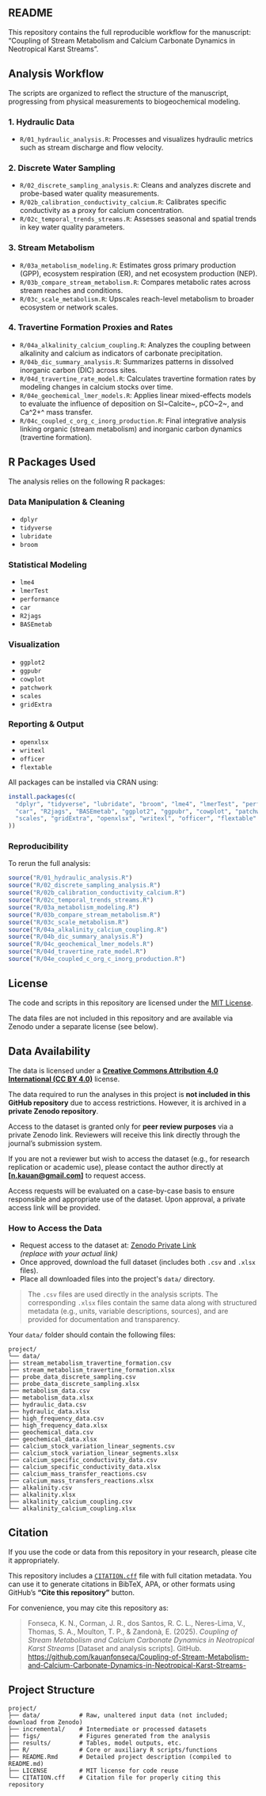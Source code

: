 ## README

This repository contains the full reproducible workflow for the manuscript: “Coupling of Stream Metabolism and Calcium Carbonate Dynamics in Neotropical Karst Streams”.

## Analysis Workflow

The scripts are organized to reflect the structure of the manuscript, progressing from physical measurements to biogeochemical modeling.

### 1. Hydraulic Data

-   `R/01_hydraulic_analysis.R`: Processes and visualizes hydraulic metrics such as stream discharge and flow velocity.

### 2. Discrete Water Sampling

-   `R/02_discrete_sampling_analysis.R`: Cleans and analyzes discrete and probe-based water quality measurements.
-   `R/02b_calibration_conductivity_calcium.R`: Calibrates specific conductivity as a proxy for calcium concentration.
-   `R/02c_temporal_trends_streams.R`: Assesses seasonal and spatial trends in key water quality parameters.

### 3. Stream Metabolism

-   `R/03a_metabolism_modeling.R`: Estimates gross primary production (GPP), ecosystem respiration (ER), and net ecosystem production (NEP).
-   `R/03b_compare_stream_metabolism.R`: Compares metabolic rates across stream reaches and conditions.
-   `R/03c_scale_metabolism.R`: Upscales reach-level metabolism to broader ecosystem or network scales.

### 4. Travertine Formation Proxies and Rates

-   `R/04a_alkalinity_calcium_coupling.R`: Analyzes the coupling between alkalinity and calcium as indicators of carbonate precipitation.
-   `R/04b_dic_summary_analysis.R`: Summarizes patterns in dissolved inorganic carbon (DIC) across sites.
-   `R/04d_travertine_rate_model.R`: Calculates travertine formation rates by modeling changes in calcium stocks over time.
-   `R/04e_geochemical_lmer_models.R`: Applies linear mixed-effects models to evaluate the influence of deposition on SI~Calcite~, pCO~2~, and Ca^2+^ mass transfer.
-   `R/04c_coupled_c_org_c_inorg_production.R`: Final integrative analysis linking organic (stream metabolism) and inorganic carbon dynamics (travertine formation).

## R Packages Used

The analysis relies on the following R packages:

### Data Manipulation & Cleaning

-   `dplyr`
-   `tidyverse`
-   `lubridate`
-   `broom`

### Statistical Modeling

-   `lme4`
-   `lmerTest`
-   `performance`
-   `car`
-   `R2jags`
-   `BASEmetab`

### Visualization

-   `ggplot2`
-   `ggpubr`
-   `cowplot`
-   `patchwork`
-   `scales`
-   `gridExtra`

### Reporting & Output

-   `openxlsx`
-   `writexl`
-   `officer`
-   `flextable`

All packages can be installed via CRAN using:

``` r
install.packages(c(
  "dplyr", "tidyverse", "lubridate", "broom", "lme4", "lmerTest", "performance",
  "car", "R2jags", "BASEmetab", "ggplot2", "ggpubr", "cowplot", "patchwork", 
  "scales", "gridExtra", "openxlsx", "writexl", "officer", "flextable"
))
```

### Reproducibility

To rerun the full analysis:

``` r
source("R/01_hydraulic_analysis.R")
source("R/02_discrete_sampling_analysis.R")
source("R/02b_calibration_conductivity_calcium.R")
source("R/02c_temporal_trends_streams.R")
source("R/03a_metabolism_modeling.R")
source("R/03b_compare_stream_metabolism.R")
source("R/03c_scale_metabolism.R")
source("R/04a_alkalinity_calcium_coupling.R")
source("R/04b_dic_summary_analysis.R")
source("R/04c_geochemical_lmer_models.R")
source("R/04d_travertine_rate_model.R")
source("R/04e_coupled_c_org_c_inorg_production.R")  
```

## License

The code and scripts in this repository are licensed under the [MIT License](LICENSE).

The data files are not included in this repository and are available via Zenodo under a separate license (see below).

## Data Availability

The data is licensed under a **[Creative Commons Attribution 4.0 International (CC BY 4.0)](https://creativecommons.org/licenses/by/4.0/)** license.

The data required to run the analyses in this project is **not included in this GitHub repository** due to access restrictions. However, it is archived in a **private Zenodo repository**.

Access to the dataset is granted only for **peer review purposes** via a private Zenodo link. Reviewers will receive this link directly through the journal’s submission system.

If you are not a reviewer but wish to access the dataset (e.g., for research replication or academic use), please contact the author directly at **[n.kauan@gmail.com]** to request access.

Access requests will be evaluated on a case-by-case basis to ensure responsible and appropriate use of the dataset. Upon approval, a private access link will be provided.

### How to Access the Data

- Request access to the dataset at: [Zenodo Private Link](https://zenodo.org/record/XXXXXX)  
  *(replace with your actual link)*  
- Once approved, download the full dataset (includes both `.csv` and `.xlsx` files).
- Place all downloaded files into the project's `data/` directory.

> The `.csv` files are used directly in the analysis scripts. The corresponding `.xlsx` files contain the same data along with structured metadata (e.g., units, variable descriptions, sources), and are provided for documentation and transparency.

Your `data/` folder should contain the following files:

```         
project/
└── data/
├── stream_metabolism_travertine_formation.csv
├── stream_metabolism_travertine_formation.xlsx
├── probe_data_discrete_sampling.csv
├── probe_data_discrete_sampling.xlsx
├── metabolism_data.csv
├── metabolism_data.xlsx
├── hydraulic_data.csv
├── hydraulic_data.xlsx
├── high_frequency_data.csv
├── high_frequency_data.xlsx
├── geochemical_data.csv
├── geochemical_data.xlsx
├── calcium_stock_variation_linear_segments.csv
├── calcium_stock_variation_linear_segments.xlsx
├── calcium_specific_conductivity_data.csv
├── calcium_specific_conductivity_data.xlsx
├── calcium_mass_transfer_reactions.csv
├── calcium_mass_transfers_reactions.xlsx
├── alkalinity.csv
├── alkalinity.xlsx
├── alkalinity_calcium_coupling.csv
└── alkalinity_calcium_coupling.xlsx
```
## Citation

If you use the code or data from this repository in your research, please cite it appropriately.

This repository includes a [`CITATION.cff`](CITATION.cff) file with full citation metadata. You can use it to generate citations in BibTeX, APA, or other formats using GitHub’s **“Cite this repository”** button.

For convenience, you may cite this repository as:

> Fonseca, K. N., Corman, J. R., dos Santos, R. C. L., Neres-Lima, V., Thomas, S. A., Moulton, T. P., & Zandonà, E. (2025). *Coupling of Stream Metabolism and Calcium Carbonate Dynamics in Neotropical Karst Streams* [Dataset and analysis scripts]. GitHub. https://github.com/kauanfonseca/Coupling-of-Stream-Metabolism-and-Calcium-Carbonate-Dynamics-in-Neotropical-Karst-Streams-

## Project Structure

```         
project/
├── data/           # Raw, unaltered input data (not included; download from Zenodo)
├── incremental/    # Intermediate or processed datasets
├── figs/           # Figures generated from the analysis
├── results/        # Tables, model outputs, etc.
├── R/              # Core or auxiliary R scripts/functions
├── README.Rmd      # Detailed project description (compiled to README.md)
├── LICENSE         # MIT license for code reuse
└── CITATION.cff    # Citation file for properly citing this repository
```
